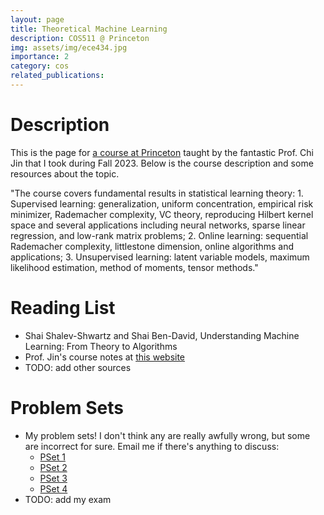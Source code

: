 ```yaml
---
layout: page
title: Theoretical Machine Learning
description: COS511 @ Princeton
img: assets/img/ece434.jpg
importance: 2
category: cos
related_publications: 
---
```


# Description
This is the page for <a href="https://registrar.princeton.edu/course-offerings/course-details?term=1242&courseid=002096">a course at Princeton</a> taught by the fantastic Prof. Chi Jin that I took during Fall 2023. Below is the course description and some resources about the topic.

"The course covers fundamental results in statistical learning theory: 1. Supervised learning: generalization, uniform concentration, empirical risk minimizer, Rademacher complexity, VC theory, reproducing Hilbert kernel space and several applications including neural networks, sparse linear regression, and low-rank matrix problems; 2. Online learning: sequential Rademacher complexity, littlestone dimension, online algorithms and applications; 3. Unsupervised learning: latent variable models, maximum likelihood estimation, method of moments, tensor methods."

# Reading List
- Shai Shalev-Shwartz and Shai Ben-David, Understanding Machine Learning: From Theory to Algorithms
- Prof. Jin's course notes at <a href="https://sites.google.com/view/cjin/teaching/cos511ece434cos434">this website</a>
- TODO: add other sources

# Problem Sets
- My problem sets! I don't think any are really awfully wrong, but some are incorrect for sure. Email me if there's anything to discuss:
    - <a href="/assets/pdf/ece434/ps1.pdf">PSet 1</a>
    - <a href="/assets/pdf/ece434/ps2.pdf">PSet 2</a>
    - <a href="/assets/pdf/ece434/ps3.pdf">PSet 3</a>
    - <a href="/assets/pdf/ece434/ps4.pdf">PSet 4</a>
- TODO: add my exam
